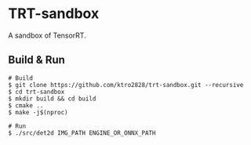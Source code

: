 # TRT-sandbox

A sandbox of TensorRT.

## Build & Run

```shell
# Build
$ git clone https://github.com/ktro2828/trt-sandbox.git --recursive
$ cd trt-sandbox
$ mkdir build && cd build
$ cmake ..
$ make -j$(nproc)

# Run
$ ./src/det2d IMG_PATH ENGINE_OR_ONNX_PATH
```